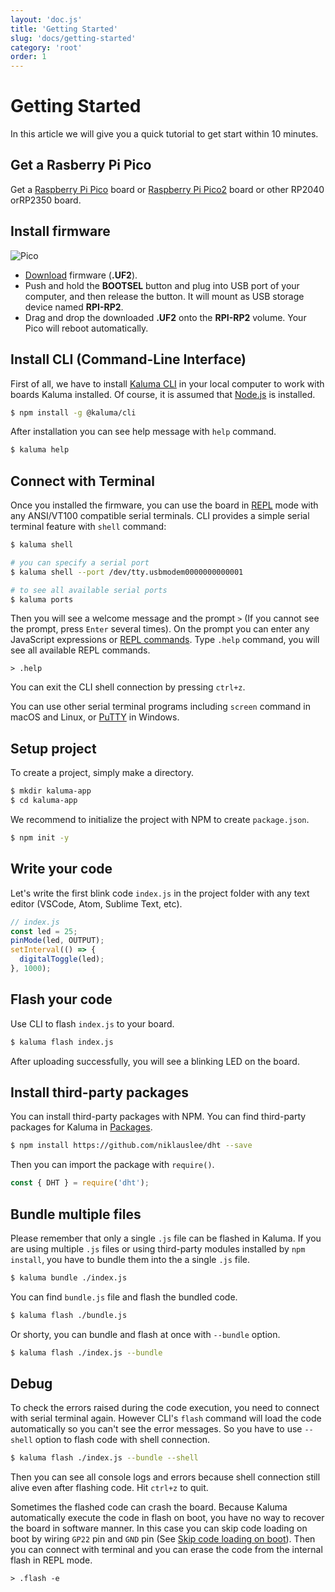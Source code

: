 ```yaml
---
layout: 'doc.js'
title: 'Getting Started'
slug: 'docs/getting-started'
category: 'root'
order: 1
---
```


# Getting Started

In this article we will give you a quick tutorial to get start within 10 minutes.

## Get a Rasberry Pi Pico

Get a [Raspberry Pi Pico](https://www.raspberrypi.org/products/raspberry-pi-pico/) board or [Raspberry Pi Pico2](https://www.raspberrypi.com/products/raspberry-pi-pico-2/) board or other RP2040 orRP2350 board.

## Install firmware

![Pico](/images/pico-bootsel.png)

- [Download](/download) firmware (**.UF2**).
- Push and hold the **BOOTSEL** button and plug into USB port of your computer, and then release the button. It will mount as USB storage device named **RPI-RP2**.
- Drag and drop the downloaded **.UF2** onto the **RPI-RP2** volume. Your Pico will reboot automatically.

## Install CLI (Command-Line Interface)

First of all, we have to install [Kaluma CLI](https://github.com/kaluma-project/kaluma-cli) in your local computer to work with boards Kaluma installed. Of course, it is assumed that [Node.js](https://nodejs.org) is installed.

```bash
$ npm install -g @kaluma/cli
```

After installation you can see help message with `help` command.

```bash
$ kaluma help
```

## Connect with Terminal

Once you installed the firmware, you can use the board in [REPL](/docs/repl) mode with any ANSI/VT100 compatible serial terminals. CLI provides a simple serial terminal feature with `shell` command:

```bash
$ kaluma shell

# you can specify a serial port
$ kaluma shell --port /dev/tty.usbmodem0000000000001

# to see all available serial ports
$ kaluma ports
```

Then you will see a welcome message and the prompt `>` (If you cannot see the prompt, press `Enter` several times). On the prompt you can enter any JavaScript expressions or [REPL commands](/docs/repl). Type `.help` command, you will see all available REPL commands.

```plain
> .help
```

You can exit the CLI shell connection by pressing `ctrl+z`.

You can use other serial terminal programs including `screen` command in macOS and Linux, or [PuTTY](https://www.putty.org/) in Windows.

## Setup project

To create a project, simply make a directory.

```bash
$ mkdir kaluma-app
$ cd kaluma-app
```

We recommend to initialize the project with NPM to create `package.json`.

```bash
$ npm init -y
```

## Write your code

Let's write the first blink code `index.js` in the project folder with any text editor (VSCode, Atom, Sublime Text, etc).

```js
// index.js
const led = 25;
pinMode(led, OUTPUT);
setInterval(() => {
  digitalToggle(led);
}, 1000);
```

## Flash your code

Use CLI to flash `index.js` to your board.

```bash
$ kaluma flash index.js
```

After uploading successfully, you will see a blinking LED on the board.

## Install third-party packages

You can install third-party packages with NPM. You can find third-party packages for Kaluma in [Packages](/packages).

```bash
$ npm install https://github.com/niklauslee/dht --save
```

Then you can import the package with `require()`.

```js
const { DHT } = require('dht');
```

## Bundle multiple files

Please remember that only a single `.js` file can be flashed in Kaluma. If you are using multiple `.js` files or using third-party modules installed by `npm install`, you have to bundle them into the a single `.js` file.

```bash
$ kaluma bundle ./index.js
```

You can find `bundle.js` file and flash the bundled code.

```bash
$ kaluma flash ./bundle.js
```

Or shorty, you can bundle and flash at once with `--bundle` option.

```bash
$ kaluma flash ./index.js --bundle
```

## Debug

To check the errors raised during the code execution, you need to connect with serial terminal again. However CLI's `flash` command will load the code automatically so you can't see the error messages. So you have to use `--shell` option to flash code with shell connection.

```bash
$ kaluma flash ./index.js --bundle --shell
```

Then you can see all console logs and errors because shell connection still alive even after flashing code. Hit `ctrl+z` to quit.

Sometimes the flashed code can crash the board. Because Kaluma automatically execute the code in flash on boot, you have no way to recover the board in software manner. In this case you can skip code loading on boot by wiring `GP22` pin and `GND` pin (See [Skip code loading on boot](/docs/boards/pico/#skip-code-loading-on-boot)). Then you can connect with terminal and you can erase the code from the internal flash in REPL mode.

```plain
> .flash -e
```
